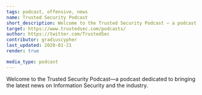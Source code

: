```yaml
---
tags: podcast, offensive, news
name: Trusted Security Podcast
short_description: Welcome to the Trusted Security Podcast – a podcast dedicated to bringing the latest news on information security and the industry.
target: https://www.trustedsec.com/podcasts/
author: https://twitter.com/TrustedSec
contributor: gradiuscypher
last_updated: 2020-01-21
render: true

media_type: podcast
---
```


Welcome to the Trusted Security Podcast—a podcast dedicated to bringing the latest news on Information Security and the industry.